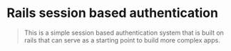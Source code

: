 # Rails session based authentication
> This is a simple session based authentication system that is built on rails that can serve as a starting point to build more complex apps.


